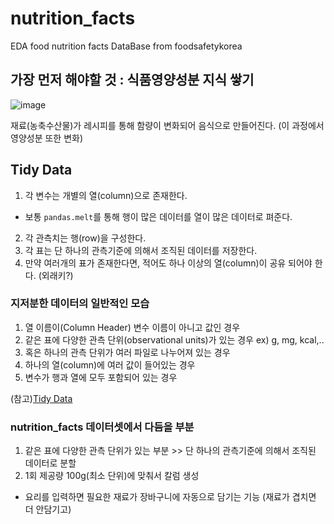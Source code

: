 # nutrition_facts
EDA food nutrition facts DataBase from foodsafetykorea 

## 가장 먼저 해야할 것 : 식품영양성분 지식 쌓기
![image](https://user-images.githubusercontent.com/40647396/165733505-b1178b5b-2b77-4b44-8e5a-f8e2be25323a.png)

재료(농축수산물)가 레시피를 통해 함량이 변화되어 음식으로 만들어진다. (이 과정에서 영양성분 또한 변화)




## Tidy Data
1. 각 변수는 개별의 열(column)으로 존재한다.
  - 보통 `pandas.melt`를 통해 행이 많은 데이터를 열이 많은 데이터로 펴준다. 
2. 각 관측치는 행(row)을 구성한다. 
3. 각 표는 단 하나의 관측기준에 의해서 조직된 데이터를 저장한다.
4. 만약 여러개의 표가 존재한다면, 적어도 하나 이상의 열(column)이 공유 되어야 한다. (외래키?)

### 지저분한 데이터의 일반적인 모습
1. 열 이름이(Column Header) 변수 이름이 아니고 값인 경우
2. 같은 표에 다양한 관측 단위(observational units)가 있는 경우 ex) g, mg, kcal,..
3. 혹은 하나의 관측 단위가 여러 파일로 나누어져 있는 경우
4. 하나의 열(column)에 여러 값이 들어있는 경우
5. 변수가 행과 열에 모두 포함되어 있는 경우

(참고)[Tidy Data](https://partrita.github.io/posts/tidy-data/)


### nutrition_facts 데이터셋에서 다듬을 부분
1. 같은 표에 다양한 관측 단위가 있는 부분 >> 단 하나의 관측기준에 의해서 조직된 데이터로 분할
2. 1회 제공량 100g(최소 단위)에 맞춰서 칼럼 생성



- 요리를 입력하면 필요한 재료가 장바구니에 자동으로 담기는 기능 (재료가 겹치면 더 안담기고)
